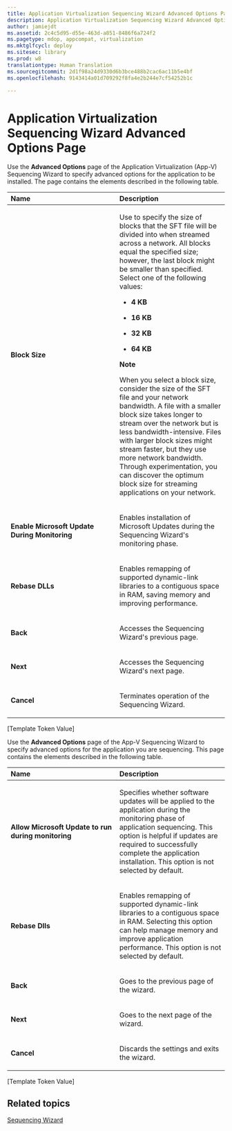 ```yaml
---
title: Application Virtualization Sequencing Wizard Advanced Options Page
description: Application Virtualization Sequencing Wizard Advanced Options Page
author: jamiejdt
ms.assetid: 2c4c5d95-d55e-463d-a851-8486f6a724f2
ms.pagetype: mdop, appcompat, virtualization
ms.mktglfcycl: deploy
ms.sitesec: library
ms.prod: w8
translationtype: Human Translation
ms.sourcegitcommit: 2d1f98a24d9330d6b3bce488b2cac6ac11b5e4bf
ms.openlocfilehash: 9143414a01d709292f8fa4e2b244e7cf54252b1c

---
```



# Application Virtualization Sequencing Wizard Advanced Options Page


Use the **Advanced Options** page of the Application Virtualization (App-V) Sequencing Wizard to specify advanced options for the application to be installed. The page contains the elements described in the following table.

<table>
<colgroup>
<col width="50%" />
<col width="50%" />
</colgroup>
<thead>
<tr class="header">
<th align="left">Name</th>
<th align="left">Description</th>
</tr>
</thead>
<tbody>
<tr class="odd">
<td align="left"><p><strong>Block Size</strong></p></td>
<td align="left"><p>Use to specify the size of blocks that the SFT file will be divided into when streamed across a network. All blocks equal the specified size; however, the last block might be smaller than specified. Select one of the following values:</p>
<ul>
<li><p><strong>4 KB</strong></p></li>
<li><p><strong>16 KB</strong></p></li>
<li><p><strong>32 KB</strong></p></li>
<li><p><strong>64 KB</strong></p></li>
</ul>
<div class="alert">
<strong>Note</strong>  
<p>When you select a block size, consider the size of the SFT file and your network bandwidth. A file with a smaller block size takes longer to stream over the network but is less bandwidth-intensive. Files with larger block sizes might stream faster, but they use more network bandwidth. Through experimentation, you can discover the optimum block size for streaming applications on your network.</p>
</div>
<div>
 
</div></td>
</tr>
<tr class="even">
<td align="left"><p><strong>Enable Microsoft Update During Monitoring</strong></p></td>
<td align="left"><p>Enables installation of Microsoft Updates during the Sequencing Wizard's monitoring phase.</p></td>
</tr>
<tr class="odd">
<td align="left"><p><strong>Rebase DLLs</strong></p></td>
<td align="left"><p>Enables remapping of supported dynamic-link libraries to a contiguous space in RAM, saving memory and improving performance.</p></td>
</tr>
<tr class="even">
<td align="left"><p><strong>Back</strong></p></td>
<td align="left"><p>Accesses the Sequencing Wizard's previous page.</p></td>
</tr>
<tr class="odd">
<td align="left"><p><strong>Next</strong></p></td>
<td align="left"><p>Accesses the Sequencing Wizard's next page.</p></td>
</tr>
<tr class="even">
<td align="left"><p><strong>Cancel</strong></p></td>
<td align="left"><p>Terminates operation of the Sequencing Wizard.</p></td>
</tr>
</tbody>
</table>

 

\[Template Token Value\]

Use the **Advanced Options** page of the App-V Sequencing Wizard to specify advanced options for the application you are sequencing. This page contains the elements described in the following table.

<table>
<colgroup>
<col width="50%" />
<col width="50%" />
</colgroup>
<thead>
<tr class="header">
<th align="left">Name</th>
<th align="left">Description</th>
</tr>
</thead>
<tbody>
<tr class="odd">
<td align="left"><p><strong>Allow Microsoft Update to run during monitoring</strong></p></td>
<td align="left"><p>Specifies whether software updates will be applied to the application during the monitoring phase of application sequencing. This option is helpful if updates are required to successfully complete the application installation. This option is not selected by default.</p></td>
</tr>
<tr class="even">
<td align="left"><p><strong>Rebase Dlls</strong></p></td>
<td align="left"><p>Enables remapping of supported dynamic-link libraries to a contiguous space in RAM. Selecting this option can help manage memory and improve application performance. This option is not selected by default.</p></td>
</tr>
<tr class="odd">
<td align="left"><p><strong>Back</strong></p></td>
<td align="left"><p>Goes to the previous page of the wizard.</p></td>
</tr>
<tr class="even">
<td align="left"><p><strong>Next</strong></p></td>
<td align="left"><p>Goes to the next page of the wizard.</p></td>
</tr>
<tr class="odd">
<td align="left"><p><strong>Cancel</strong></p></td>
<td align="left"><p>Discards the settings and exits the wizard.</p></td>
</tr>
</tbody>
</table>

 

\[Template Token Value\]

## Related topics


[Sequencing Wizard](sequencing-wizard.md)

 

 








<!--HONumber=Jun16_HO4-->


